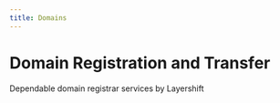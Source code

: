 ```yaml
---
title: Domains
---
```


# Domain Registration and Transfer

Dependable domain registrar services by Layershift